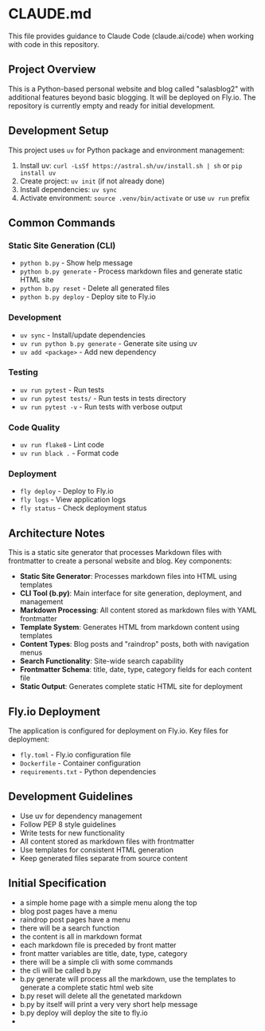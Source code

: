 # CLAUDE.md

This file provides guidance to Claude Code (claude.ai/code) when working with code in this repository.

## Project Overview

This is a Python-based personal website and blog called "salasblog2" with additional features beyond basic blogging. It will be deployed on Fly.io. The repository is currently empty and ready for initial development.

## Development Setup

This project uses `uv` for Python package and environment management:

1. Install uv: `curl -LsSf https://astral.sh/uv/install.sh | sh` or `pip install uv`
2. Create project: `uv init` (if not already done)
3. Install dependencies: `uv sync`
4. Activate environment: `source .venv/bin/activate` or use `uv run` prefix

## Common Commands

### Static Site Generation (CLI)
- `python b.py` - Show help message
- `python b.py generate` - Process markdown files and generate static HTML site
- `python b.py reset` - Delete all generated files
- `python b.py deploy` - Deploy site to Fly.io

### Development
- `uv sync` - Install/update dependencies
- `uv run python b.py generate` - Generate site using uv
- `uv add <package>` - Add new dependency

### Testing
- `uv run pytest` - Run tests
- `uv run pytest tests/` - Run tests in tests directory
- `uv run pytest -v` - Run tests with verbose output

### Code Quality
- `uv run flake8` - Lint code
- `uv run black .` - Format code

### Deployment
- `fly deploy` - Deploy to Fly.io
- `fly logs` - View application logs
- `fly status` - Check deployment status

## Architecture Notes

This is a static site generator that processes Markdown files with frontmatter to create a personal website and blog. Key components:

- **Static Site Generator**: Processes markdown files into HTML using templates
- **CLI Tool (b.py)**: Main interface for site generation, deployment, and management  
- **Markdown Processing**: All content stored as markdown files with YAML frontmatter
- **Template System**: Generates HTML from markdown content using templates
- **Content Types**: Blog posts and "raindrop" posts, both with navigation menus
- **Search Functionality**: Site-wide search capability
- **Frontmatter Schema**: title, date, type, category fields for each content file
- **Static Output**: Generates complete static HTML site for deployment

## Fly.io Deployment

The application is configured for deployment on Fly.io. Key files for deployment:
- `fly.toml` - Fly.io configuration file
- `Dockerfile` - Container configuration
- `requirements.txt` - Python dependencies

## Development Guidelines

- Use uv for dependency management
- Follow PEP 8 style guidelines
- Write tests for new functionality
- All content stored as markdown files with frontmatter
- Use templates for consistent HTML generation
- Keep generated files separate from source content

## Initial Specification
- a simple home page with a simple menu along the top
- blog post pages have a menu
- raindrop post pages have a menu
- there will be a search function
- the content is all in markdown format
- each markdown file is preceded by front matter
- front matter variables are title, date, type, category
- there will be a simple cli with some commands
- the cli will be called b.py
- b.py generate will process all the markdown, use the templates to generate a complete static html web site
- b.py reset will delete all the genetated markdown
- b.py by itself will print a very very short help message
- b.py deploy will deploy the site to fly.io
- 